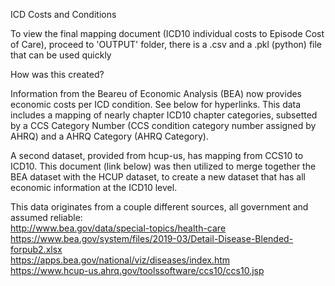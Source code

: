 ICD Costs and Conditions

To view the final mapping document (ICD10 individual costs to Episode Cost of Care), 
proceed to 'OUTPUT' folder, there is a .csv and a .pkl (python) file that can be used quickly 


How was this created? 


Information from the Beareu of Economic Analysis (BEA) now provides economic costs per ICD condition. See below for hyperlinks. 
This data includes a mapping of nearly chapter ICD10 chapter categories, subsetted by a CCS Category Number (CCS condition category number assigned by AHRQ) and a AHRQ Category (AHRQ Category). 

A second dataset, provided from hcup-us, has mapping from CCS10 to ICD10. This document (link below) was then utilized to merge 
together the BEA dataset with the HCUP dataset, to create a new dataset that has all economic information at the ICD10 level. 


This data originates from a couple different sources, all government and assumed reliable: <br>
http://www.bea.gov/data/special-topics/health-care <br> 
https://www.bea.gov/system/files/2019-03/Detail-Disease-Blended-forpub2.xlsx <br> 
https://apps.bea.gov/national/viz/diseases/index.htm <br> 
https://www.hcup-us.ahrq.gov/toolssoftware/ccs10/ccs10.jsp





